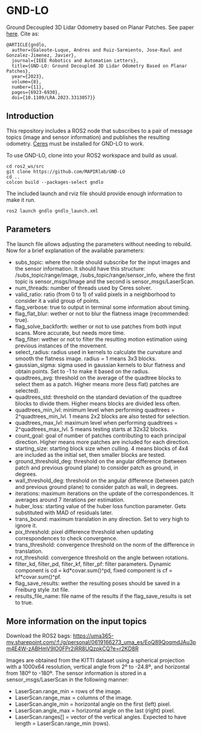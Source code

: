 # GND-LO
Ground Decoupled 3D Lidar Odometry based on Planar Patches. See paper [here](https://ieeexplore.ieee.org/abstract/document/10243099).
Cite as:
```
@ARTICLE{gndlo,
  author={Galeote-Luque, Andres and Ruiz-Sarmiento, Jose-Raul and Gonzalez-Jimenez, Javier},
  journal={IEEE Robotics and Automation Letters}, 
  title={GND-LO: Ground Decoupled 3D Lidar Odometry Based on Planar Patches}, 
  year={2023},
  volume={8},
  number={11},
  pages={6923-6930},
  doi={10.1109/LRA.2023.3313057}}
```

## Introduction
This repository includes a ROS2 node that subscribes to a pair of message topics (image and sensor information) and publishes the resulting odometry. 
[Ceres](http://ceres-solver.org/) must be installed for GND-LO to work.

To use GND-LO, clone into your ROS2 workspace and build as usual. 
```
cd ros2_ws/src
git clone https://github.com/MAPIRlab/GND-LO
cd ..
colcon build --packages-select gndlo
```
The included launch and rviz file should provide enough information to make it run. 
```
ros2 launch gndlo gndlo_launch.xml
```

## Parameters
The launch file allows adjusting the parameters without needing to rebuild. Now for a brief explanation of the available parameters:
* subs_topic: where the node should subscribe for the input images and the sensor information. It should have this structure: /subs_topic/range/image, /subs_topic/range/sensor_info, where the first topic is sensor_msgs/Image and the second is sensor_msgs/LaserScan.
* num_threads: number of threads used by Ceres solver.
* valid_ratio: ratio (from 0 to 1) of valid pixels in a neighborhood to consider it a valid group of points.
* flag_verbose: true to output in terminal some information about timing.
* flag_flat_blur: wether or not to blur the flatness image (recommended: true).
* flag_solve_backforth: wether or not to use patches from both input scans. More accurate, but needs more time.
* flag_filter: wether or not to filter the resulting motion estimation using previous instances of the movement.
* select_radius: radius used in kernels to calculate the curvature and smooth the flatness image. radius = 1 means 3x3 blocks.
* gaussian_sigma: sigma used in gaussian kernels to blur flatness and obtain points. Set to -1 to make it based on the radius.
* quadtrees_avg: threshold on the average of the quadtree blocks to select them as a patch. Higher means more (less flat) patches are selected).
* quadtrees_std: threshold on the standard deviation of the quadtree blocks to divide them. Higher means blocks are divided less often.
* quadtrees_min_lvl: minimum level when performing quadtrees = 2^quadtrees_min_lvl. 1 means 2x2 blocks are also tested for selection.
* quadtrees_max_lvl: maximum level when performing quadtrees = 2^quadtrees_max_lvl. 5 means testing starts at 32x32 blocks.
* count_goal: goal of number of patches contributing to each principal direction. Higher means more patches are included for each direction.
* starting_size: starting block size when culling. 4 means blocks of 4x4 are included as the initial set, then smaller blocks are tested.
* ground_threshold_deg: threshold on the angular difference (between patch and previous ground plane) to consider patch as ground, in degrees.
* wall_threshold_deg: threshold on the angular difference (between patch and previous ground plane) to consider patch as wall, in degrees.
* iterations: maximum iterations on the update of the correspondences. It averages around 7 iterations per estimation.
* huber_loss: starting value of the huber loss function parameter. Gets substituted with MAD of residuals later.
* trans_bound: maximum translation in any direction. Set to very high to ignore it.
* pix_threshold: pixel difference threshold when updating correspondences to check convergence. 
* trans_threshold: convergence threshold on the norm of the difference in translation.
* rot_threshold: convergence threshold on the angle between rotations.
* filter_kd, filter_pd, filter_kf, filter_pf: filter parameters. Dynamic component is cd = kd\*covar.sum()^pd, fixed component is cf = kf\*covar.sum()^pf.
* flag_save_results: wether the resulting poses should be saved in a Freiburg style .txt file. 
* results_file_name: file name of the results if the flag_save_results is set to true.

## More information on the input topics
Download the ROS2 bags: https://uma365-my.sharepoint.com/:f:/g/personal/0619166273_uma_es/EoQ89QoqmdJAu3pm4E4W-zABHmV9lO0FPr2iRR8UQzpkCQ?e=r2KD8R

Images are obtained from the KITTI dataset using a spherical projection with a 1000x64 resolution, vertical angle from 2º to -24.8º, and horizontal from 180º to -180º. 
The sensor information is stored in a sensor_msgs/LaserScan in the following manner:
* LaserScan.range_min = rows of the image.
* LaserScan.range_max = columns of the image.
* LaserScan.angle_min = horizontal angle on the first (left) pixel.
* LaserScan.angle_max = horizontal angle on the last (right) pixel.
* LaserScan.ranges\[] = vector of the vertical angles. Expected to have length = LaserScan.range_min (rows).
